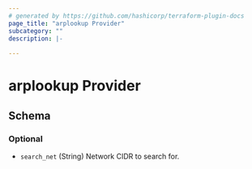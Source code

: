 ```yaml
---
# generated by https://github.com/hashicorp/terraform-plugin-docs
page_title: "arplookup Provider"
subcategory: ""
description: |-
  
---
```


# arplookup Provider





<!-- schema generated by tfplugindocs -->
## Schema

### Optional

- `search_net` (String) Network CIDR to search for.
